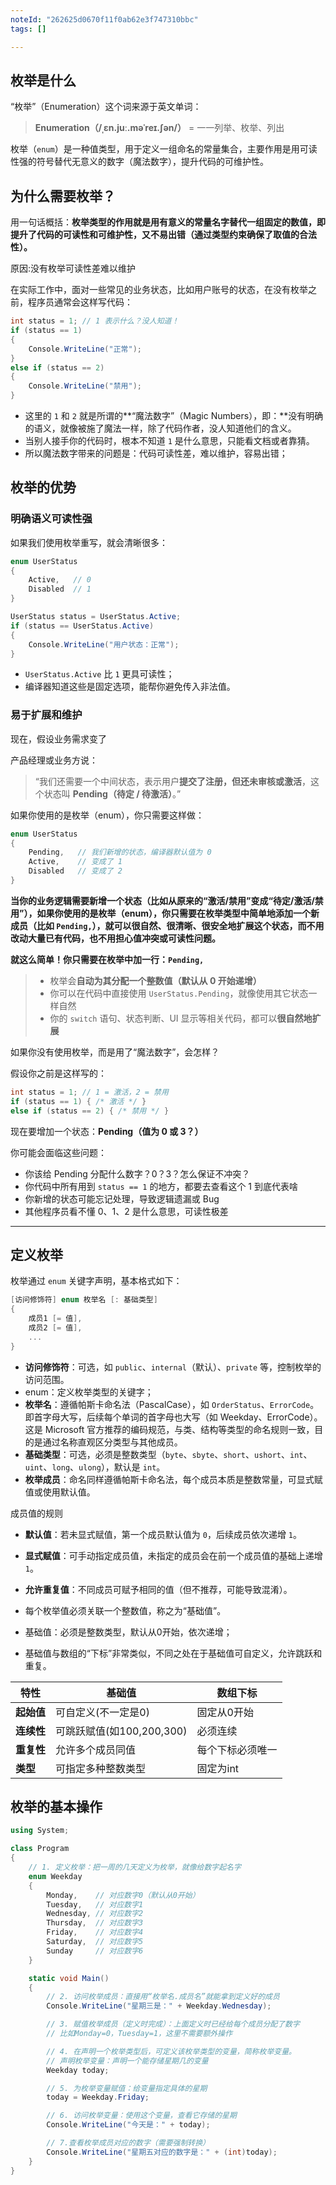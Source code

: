 ```yaml
---
noteId: "262625d0670f11f0ab62e3f747310bbc"
tags: []

---
```


## 枚举是什么

“枚举”（Enumeration）这个词来源于英文单词：

> **Enumeration（/ˌɛn.juː.məˈreɪ.ʃən/）** = 一一列举、枚举、列出

枚举（`enum`）是一种值类型，用于定义一组命名的常量集合，主要作用是用可读性强的符号替代无意义的数字（魔法数字），提升代码的可维护性。



## 为什么需要枚举？

用一句话概括：**枚举类型的作用就是用有意义的常量名字替代一组固定的数值，即提升了代码的可读性和可维护性，又不易出错（通过类型约束确保了取值的合法性）。**

原因:没有枚举可读性差难以维护

在实际工作中，面对一些常见的业务状态，比如用户账号的状态，在没有枚举之前，程序员通常会这样写代码：

```csharp
int status = 1; // 1 表示什么？没人知道！
if (status == 1)
{
    Console.WriteLine("正常");
}
else if (status == 2)
{
    Console.WriteLine("禁用");
}
```
- 这里的 `1` 和 `2` 就是所谓的**“魔法数字”（Magic Numbers），即：**没有明确的语义，就像被施了魔法一样，除了代码作者，没人知道他们的含义。
- 当别人接手你的代码时，根本不知道 `1` 是什么意思，只能看文档或者靠猜。
- 所以魔法数字带来的问题是：代码可读性差，难以维护，容易出错；

## 枚举的优势
### 明确语义可读性强
如果我们使用枚举重写，就会清晰很多：

```csharp
enum UserStatus
{
    Active,   // 0
    Disabled  // 1
}

UserStatus status = UserStatus.Active;
if (status == UserStatus.Active)
{
    Console.WriteLine("用户状态：正常");
}
```

- `UserStatus.Active` 比 `1` 更具可读性；
- 编译器知道这些是固定选项，能帮你避免传入非法值。

### 易于扩展和维护
现在，假设业务需求变了

产品经理或业务方说：

> “我们还需要一个中间状态，表示用户**提交了注册，但还未审核或激活**，这个状态叫 **Pending（待定 / 待激活）**。”

如果你使用的是枚举（enum），你只需要这样做：

```csharp
enum UserStatus
{
    Pending,   // 我们新增的状态，编译器默认值为 0
    Active,    // 变成了 1
    Disabled   // 变成了 2
}
```
**当你的业务逻辑需要新增一个状态（比如从原来的“激活/禁用”变成“待定/激活/禁用”），如果你使用的是枚举（enum），你只需要在枚举类型中简单地添加一个新成员（比如 `Pending,`），就可以很自然、很清晰、很安全地扩展这个状态，而不用改动大量已有代码，也不用担心值冲突或可读性问题。**

**就这么简单！你只需要在枚举中加一行：`Pending,`**
>
> - 枚举会**自动为其分配一个整数值（默认从 0 开始递增）**
> - 你可以在代码中直接使用 `UserStatus.Pending`，就像使用其它状态一样自然
> - 你的 `switch` 语句、状态判断、UI 显示等相关代码，都可以**很自然地扩展**

如果你没有使用枚举，而是用了“魔法数字”，会怎样？

假设你之前是这样写的：

```csharp
int status = 1; // 1 = 激活，2 = 禁用
if (status == 1) { /* 激活 */ }
else if (status == 2) { /* 禁用 */ }
```

现在要增加一个状态：**Pending（值为 0 或 3？）**

你可能会面临这些问题：

- 你该给 Pending 分配什么数字？0？3？怎么保证不冲突？
- 你代码中所有用到 `status == 1` 的地方，都要去查看这个 1 到底代表啥
- 你新增的状态可能忘记处理，导致逻辑遗漏或 Bug
- 其他程序员看不懂 0、1、2 是什么意思，可读性极差

---


## 定义枚举
枚举通过 `enum` 关键字声明，基本格式如下：
```csharp
[访问修饰符] enum 枚举名 [: 基础类型]
{
    成员1 [= 值],
    成员2 [= 值],
    ...
}
```

- **访问修饰符**：可选，如 `public`、`internal`（默认）、`private` 等，控制枚举的访问范围。
- enum：定义枚举类型的关键字；
- **枚举名**：遵循帕斯卡命名法（PascalCase），如 `OrderStatus`、`ErrorCode`。即首字母大写，后续每个单词的首字母也大写（如 Weekday、ErrorCode）。这是 Microsoft 官方推荐的编码规范，与类、结构等类型的命名规则一致，目的是通过名称直观区分类型与其他成员。
- **基础类型**：可选，必须是整数类型（`byte`、`sbyte`、`short`、`ushort`、`int`、`uint`、`long`、`ulong`），默认是 `int`。
- **枚举成员**：命名同样遵循帕斯卡命名法，每个成员本质是整数常量，可显式赋值或使用默认值。

成员值的规则

- **默认值**：若未显式赋值，第一个成员默认值为 `0`，后续成员依次递增 `1`。
- **显式赋值**：可手动指定成员值，未指定的成员会在前一个成员值的基础上递增 `1`。
- **允许重复值**：不同成员可赋予相同的值（但不推荐，可能导致混淆）。


- 每个枚举值必须关联一个整数值，称之为“基础值”。
- 基础值：必须是整数类型，默认从0开始，依次递增；
- 基础值与数组的“下标”非常类似，不同之处在于基础值可自定义，允许跳跃和重复。

| 特性        | 基础值                  | 数组下标                  |
|------------|---------------------------|--------------------------|
| **起始值**  | 可自定义(不一定是0)         | 固定从0开始               |
| **连续性**  | 可跳跃赋值(如100,200,300)  | 必须连续                  |
| **重复性**  | 允许多个成员同值           | 每个下标必须唯一          |
| **类型**    | 可指定多种整数类型          | 固定为int                |


## 枚举的基本操作

```c# linenums="1"
using System;

class Program
{
    // 1. 定义枚举：把一周的几天定义为枚举，就像给数字起名字
    enum Weekday
    {
        Monday,    // 对应数字0（默认从0开始）
        Tuesday,   // 对应数字1
        Wednesday, // 对应数字2
        Thursday,  // 对应数字3
        Friday,    // 对应数字4
        Saturday,  // 对应数字5
        Sunday     // 对应数字6
    }

    static void Main()
    {
        // 2. 访问枚举成员：直接用“枚举名.成员名”就能拿到定义好的成员
        Console.WriteLine("星期三是：" + Weekday.Wednesday);

        // 3. 赋值枚举成员（定义时完成）：上面定义时已经给每个成员分配了数字
        // 比如Monday=0，Tuesday=1，这里不需要额外操作

        // 4. 在声明一个枚举类型后，可定义该枚举类型的变量，简称枚举变量。
        // 声明枚举变量：声明一个能存储星期几的变量
        Weekday today;

        // 5. 为枚举变量赋值：给变量指定具体的星期
        today = Weekday.Friday;

        // 6. 访问枚举变量：使用这个变量，查看它存储的星期
        Console.WriteLine("今天是：" + today);

        // 7.查看枚举成员对应的数字（需要强制转换）
        Console.WriteLine("星期五对应的数字是：" + (int)today);
    }
}
```
